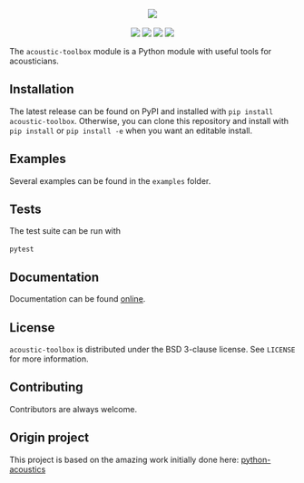 <p align="center">
    <img height="100px" src="![Acoustic Toolbox](https://raw.githubusercontent.com/Universite-Gustave-Eiffel/acoustic-toolbox/11-add-cool-badges/docs/source/images/logo_txt.png)" />
    <!-- <h1 align="center">Acoustic Toolbox</h1> -->
</p>

<p align="center">
    <img src="https://badgen.net/static/science/enabled/green" />
    <a href="https://pypi.org/project/acoustic-toolbox/"><img src="https://badgen.net/pypi/v/acoustic-toolbox" /></a>
    <a href="LICENSE"><img src="https://badgen.net/github/license/Universite-Gustave-Eiffel/acoustic-toolbox" /></a>
    <img src="https://badgen.net/github/checks/Universite-Gustave-Eiffel/acoustic-toolbox" />
</p>

The `acoustic-toolbox` module is a Python module with useful tools for acousticians.

## Installation

The latest release can be found on PyPI and installed with `pip install acoustic-toolbox`.
Otherwise, you can clone this repository and install with `pip install` or `pip install -e` when you want an editable install.


## Examples

Several examples can be found in the `examples` folder.

## Tests

The test suite can be run with

`pytest`

## Documentation

Documentation can be found [online](http://acoustic-toolbox.readthedocs.io/).

## License

`acoustic-toolbox` is distributed under the BSD 3-clause license. See `LICENSE` for more information.

## Contributing

Contributors are always welcome.


## Origin project 

This project is based on the amazing work initially done here: [python-acoustics](https://github.com/python-acoustics/python-acoustics)